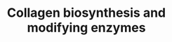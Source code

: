 ---
annotations:
- type: Pathway Ontology
  value: peptide and protein metabolic pathway
authors:
- ReactomeTeam
- Anwesha
- Eweitz
description: The biosynthesis of collagen is a multistep process. Collagen propeptides
  are cotranslationally translocated into the ER lumen. Propeptides undergo a number
  of post-translational modifications. Proline and lysine residues may be hydroxylated
  by prolyl 3-, prolyl 4- and lysyl hydroxylases. 4-hydroxyproline is essential for
  intramolecular hydrogen bonding and stability of the triple helical collagenous
  domain. In fibril forming collagens approximately 50% of prolines are 4-hydroxylated;
  the extent of this and of 3-hydroxyproline and lysine hydroxylation varies between
  tissues and collagen types (Kivirikko et al. 1972, 1992). Hydroxylysine molecules
  can form cross-links between collagen molecules in fibrils, and are sites for glycosyl-
  and galactosylation. Collagen peptides all have non-collagenous domains; collagens
  within the subclasses have common chain structures. These non-collagenous domains
  have regulatory functions; some are biologically active when cleaved from the main
  peptide chain. Fibrillar collagens all have a large triple helical domain (COL1)
  bordered by N and C terminal extensions, called the N and C propeptides, which are
  cleaved prior to formation of the collagen fibril. The C propeptide, also called
  the NC1 domain, is highly conserved. It directs chain association during intracellular
  assembly of the procollagen molecule from three collagen propeptide alpha chains
  (Hulmes 2002). The N-propeptide has a short linker (NC2) connecting the main triple
  helix to a short minor one (COL2) and a globular N-terminal region NC3. NC3 domains
  are variable both in size and the domains they contain.<br><br>Collagen propeptides
  typically undergo a number of post-translational modifications. Proline and lysine
  residues are hydroxylated by prolyl 3-, prolyl 4- and lysyl hydroxylases. 4-hydroxyproline
  is essential for intramolecular hydrogen bonding and stability of the triple helical
  collagenous domain. Prolyl 4-hydroxylase may also have a role in alpha chain association
  as no association of the C-propeptides of type XII collagen was seen in the presence
  of prolyl 4-hydroxylase inhibitors (Mazzorana et al. 1993, 1996). In fibril forming
  collagens approximately 50% of prolines are 4-hydroxylated; the extent of this is
  species dependent, lower hydroxylation correlating with lower ambient temperature
  and thermal stability (Cohen-Solal et al. 1986, Notbohm et al. 1992). Similarly
  the extent of 3-hydroxyproline and lysine hydroxylation varies between tissues and
  collagen types (Kivirikko et al. 1992). Hydroxylysine molecules can form cross-links
  between collagen molecules in fibrils, and are sites for glycosyl- and galactosylation.<br><br>Collagen
  molecules fold and assemble through a series of distinct intermediates (Bulleid
  1996). Individual collagen polypeptide chains are translocated co-translationally
  across the membrane of the endoplasmic reticulum (ER). Intra-chain disulfide bonds
  are formed within the N-propeptide, and hydroxylation of proline and lysine residues
  occurs within the triple helical domain (Kivirikko et al. 1992). When the peptide
  chain is fully translocated into the ER lumen the C-propeptide folds, the conformation
  being stabilized by intra-chain disulfide bonds (Doege and Fessler 1986). Pro alpha-chains
  associate via the C-propeptides (Byers et al. 1975, Bachinger et al. 1978), or NC2
  domains for FACIT family collagens (Boudko et al. 2008) to form an initial trimer
  which can be stabilized by the formation of inter-chain disulfide bonds (Schofield
  et al. 1974, Olsen et al. 1976), though these are not a prerequisite for further
  folding (Bulleid et al. 1996). The triple helix then nucleates and folds in a C-
  to N- direction. The association of the individual chains and subsequent triple
  helix formation are distinct steps (Bachinger et al. 1980). The N-propeptides associate
  and in some cases form inter-chain disulfide bonds (Bruckner et al., 1978). Procollagen
  is released via carriers into the exracellular space (Canty & Kadler 2005). Fibrillar
  procollagens undergo removal of the C- and N-propeptides by procollagen C and N
  proteinases respectively, both Zn2+ dependent metalloproteinases. Propeptide processing
  is a required step for normal collagen I and III fibril formation, but collagens
  can retain some or all of their non-collagenous propeptides. Retained collagen type
  V and XI N-propeptides contribute to the control of fibril growth by sterically
  limiting lateral molecule addition (Fichard et al. 1995). Processed fibrillar procollagen
  is termed tropocollagen, which is considered to be the unit of higher order fibrils
  and fibres. Tropocollagens of the fibril forming collagens I, II, III, V and XI
  sponteneously aggregate in vitro in a manner that has been compared with crystallization,
  commencing with a nucleation event followed by subsequent organized aggregation
  (Silver et al. 1992, Prockop & Fertala 1998). Fibril formation is stabilized by
  lysyl oxidase catalyzed crosslinks between adjacent molecules (Siegel &  Fu 1976).  View
  original pathway at [http://www.reactome.org/PathwayBrowser/#DIAGRAM=1650814 Reactome].
last-edited: 2021-05-28
organisms:
- Homo sapiens
redirect_from:
- /index.php/Pathway:WP2725
- /instance/WP2725
schema-jsonld:
- '@context': https://schema.org/
  '@id': https://wikipathways.github.io/pathways/WP2725.html
  '@type': Dataset
  creator:
    '@type': Organization
    name: WikiPathways
  description: The biosynthesis of collagen is a multistep process. Collagen propeptides
    are cotranslationally translocated into the ER lumen. Propeptides undergo a number
    of post-translational modifications. Proline and lysine residues may be hydroxylated
    by prolyl 3-, prolyl 4- and lysyl hydroxylases. 4-hydroxyproline is essential
    for intramolecular hydrogen bonding and stability of the triple helical collagenous
    domain. In fibril forming collagens approximately 50% of prolines are 4-hydroxylated;
    the extent of this and of 3-hydroxyproline and lysine hydroxylation varies between
    tissues and collagen types (Kivirikko et al. 1972, 1992). Hydroxylysine molecules
    can form cross-links between collagen molecules in fibrils, and are sites for
    glycosyl- and galactosylation. Collagen peptides all have non-collagenous domains;
    collagens within the subclasses have common chain structures. These non-collagenous
    domains have regulatory functions; some are biologically active when cleaved from
    the main peptide chain. Fibrillar collagens all have a large triple helical domain
    (COL1) bordered by N and C terminal extensions, called the N and C propeptides,
    which are cleaved prior to formation of the collagen fibril. The C propeptide,
    also called the NC1 domain, is highly conserved. It directs chain association
    during intracellular assembly of the procollagen molecule from three collagen
    propeptide alpha chains (Hulmes 2002). The N-propeptide has a short linker (NC2)
    connecting the main triple helix to a short minor one (COL2) and a globular N-terminal
    region NC3. NC3 domains are variable both in size and the domains they contain.<br><br>Collagen
    propeptides typically undergo a number of post-translational modifications. Proline
    and lysine residues are hydroxylated by prolyl 3-, prolyl 4- and lysyl hydroxylases.
    4-hydroxyproline is essential for intramolecular hydrogen bonding and stability
    of the triple helical collagenous domain. Prolyl 4-hydroxylase may also have a
    role in alpha chain association as no association of the C-propeptides of type
    XII collagen was seen in the presence of prolyl 4-hydroxylase inhibitors (Mazzorana
    et al. 1993, 1996). In fibril forming collagens approximately 50% of prolines
    are 4-hydroxylated; the extent of this is species dependent, lower hydroxylation
    correlating with lower ambient temperature and thermal stability (Cohen-Solal
    et al. 1986, Notbohm et al. 1992). Similarly the extent of 3-hydroxyproline and
    lysine hydroxylation varies between tissues and collagen types (Kivirikko et al.
    1992). Hydroxylysine molecules can form cross-links between collagen molecules
    in fibrils, and are sites for glycosyl- and galactosylation.<br><br>Collagen molecules
    fold and assemble through a series of distinct intermediates (Bulleid 1996). Individual
    collagen polypeptide chains are translocated co-translationally across the membrane
    of the endoplasmic reticulum (ER). Intra-chain disulfide bonds are formed within
    the N-propeptide, and hydroxylation of proline and lysine residues occurs within
    the triple helical domain (Kivirikko et al. 1992). When the peptide chain is fully
    translocated into the ER lumen the C-propeptide folds, the conformation being
    stabilized by intra-chain disulfide bonds (Doege and Fessler 1986). Pro alpha-chains
    associate via the C-propeptides (Byers et al. 1975, Bachinger et al. 1978), or
    NC2 domains for FACIT family collagens (Boudko et al. 2008) to form an initial
    trimer which can be stabilized by the formation of inter-chain disulfide bonds
    (Schofield et al. 1974, Olsen et al. 1976), though these are not a prerequisite
    for further folding (Bulleid et al. 1996). The triple helix then nucleates and
    folds in a C- to N- direction. The association of the individual chains and subsequent
    triple helix formation are distinct steps (Bachinger et al. 1980). The N-propeptides
    associate and in some cases form inter-chain disulfide bonds (Bruckner et al.,
    1978). Procollagen is released via carriers into the exracellular space (Canty
    & Kadler 2005). Fibrillar procollagens undergo removal of the C- and N-propeptides
    by procollagen C and N proteinases respectively, both Zn2+ dependent metalloproteinases.
    Propeptide processing is a required step for normal collagen I and III fibril
    formation, but collagens can retain some or all of their non-collagenous propeptides.
    Retained collagen type V and XI N-propeptides contribute to the control of fibril
    growth by sterically limiting lateral molecule addition (Fichard et al. 1995).
    Processed fibrillar procollagen is termed tropocollagen, which is considered to
    be the unit of higher order fibrils and fibres. Tropocollagens of the fibril forming
    collagens I, II, III, V and XI sponteneously aggregate in vitro in a manner that
    has been compared with crystallization, commencing with a nucleation event followed
    by subsequent organized aggregation (Silver et al. 1992, Prockop & Fertala 1998).
    Fibril formation is stabilized by lysyl oxidase catalyzed crosslinks between adjacent
    molecules (Siegel &  Fu 1976).  View original pathway at [http://www.reactome.org/PathwayBrowser/#DIAGRAM=1650814
    Reactome].
  keywords:
  - '3x4Hyp-GalHyl-COL11A1(36-1806) '
  - '3x4Hyp-3Hyp-COL8A2 '
  - '3x4Hyp-COL1A2 '
  - 'GalHyl-COL27A1(625-1860) '
  - 'Glu-Gal-Hyl-collagen alpha-1(XI) chain '
  - 'GalHyl-COL28A1 '
  - '3x4Hyp-3Hyp-5Hyl-COL18A1(24-1754) '
  - '3x4Hyp-COL9A3 '
  - 'GlcGalHyl-COL8A2 '
  - '3x4Hyp-3Hyp-COL4A5 '
  - '3x4Hyp-3Hyp-5Hyl-COL26A1 '
  - '3x4Hyp-5Hyl-COL1A2 '
  - '3x4Hyp-3Hyp-COL4A4 '
  - '5Hyl-COL18A1(24-1754) '
  - '5Hyl-COL26A1 '
  - '3x4Hyp-3Hyp-COL11A2(?-1736) '
  - '3x4Hyp-3Hyp-COL4A6 '
  - '3x4Hyp-3Hyp-COL26A1 '
  - '3x4Hyp-3Hyp-GlcGalHyl-COL19A1 '
  - '3x4Hyp-GlcGalHyl-COL10A1 '
  - 'GlcGalHyl-COL1A2 '
  - 'GalHyl-COL8A2 '
  - '3x4Hyp-5Hyl-COL8A1(28-744) '
  - '5Hyl-COL14A1 '
  - '3x4Hyp-3Hyp-COL7A1 '
  - 'COL26A1 '
  - '3x4Hyp-GlcGalHyl-COL20A1 '
  - '3x4Hyp-GalHyl-COL10A1 '
  - '3x4Hyp-GalHyl-COL7A1 '
  - SERPINH1
  - Fibrillar
  - '5Hyl-COL21A1 '
  - '5Hyl-COL1A2 '
  - '5Hyl-COL24A1(?-?) '
  - '3x4Hyp-COL25A1(1-654) '
  - '3x4Hyp-COL19A1 '
  - 'GalHyl-COL2A1(182-1487) '
  - '3x4Hyp-GalHyl-COL9A2 '
  - 'GlcGalHyl-COL19A1 '
  - '3x4Hyp-3Hyp-GalHyl-COL27A1(42-1860) '
  - '3,4-Hyp 5-Gal-Hyl-collagen alpha-2(XI) chain '
  - '3x4Hyp-3Hyp-COL9A2 '
  - '3x4Hyp-3Hyp-COL4A1(24-1669) '
  - '3x4Hyp-COL1A2(25-1366) '
  - '3x4Hyp-3Hyp-5Hyl-COL27A1(42-1860) '
  - '3x4Hyp-3Hyp-GlcGalHyl-COL24A1(?-?) '
  - '3x4Hyp-3Hyp-GalHyl-COL2A1(26-1487) '
  - '3x4Hyp-GalHyl-COL1A1(23-1464) '
  - '3,4-hydroxyprolyl-collagen alpha-1(XI) chain '
  - '3x4Hyp-5Hyl-COL3A1 '
  - Procollagen
  - '3x4Hyp-3Hyp-GalHyl-COL24A1 '
  - Collagen chain
  - '3x4Hyp-3Hyp-5Hyl-COL23A1 '
  - '3x4Hyp-GlcGalHyl-COL8A1(28-744) '
  - '5Hyl-COL8A2 '
  - '4-Hyp 5-Gal-Hyl collagen alpha-2(XI) chain '
  - PLOD3:Fe2+
  - '3x4Hyp-COL4A4 '
  - '3x4Hyp-COL2A1(182-1241) '
  - '3x4Hyp-3Hyp-5Hyl-COL20A1 '
  - '3x4Hyp-GalHyl-COL1A1 '
  - '3x4Hyp-3Hyp-COL25A1(1-654) '
  - '3x4Hyp-5Hyl-COL14A1 '
  - '3x4Hyp-GlcGalHyl-COL11A1(512-1806) '
  - '3x4Hyp-GalHyl-COL24A1 '
  - '5Hyl-COL12A1 '
  - '3x4Hyp-3Hyp-5Hyl-COL17A1(1-1497) '
  - '3x4Hyp-COL28A1 '
  - '3x4Hyp-3Hyp-GlcGalHyl-COL20A1 '
  - '3x4Hyp-GalHyl-COL18A1(24-1754) '
  - '3x4Hyp-GalHyl-COL27A1 '
  - '3x4Hyp-3Hyp-GalHyl-COL17A1(1-1497) '
  - '3x4Hyp-3Hyp-5Hyl-COL11A2 '
  - 'COL19A1 '
  - UDP-Gal
  - '3x4Hyp-COL24A1(?-?) '
  - '3x4Hyp-3Hyp-5Hyl-COL9A1 '
  - '3x4Hyp-3Hyp-GalHyl-COL2A1(182-1241) '
  - 'GalHyl-COL9A2 '
  - '3x4Hyp-3Hyp-5Hyl-COL28A1 '
  - '3x4Hyp-COL23A1 '
  - '3x4Hyp-3Hyp-GlcGalHyl-COL14A1 '
  - 'COL1A2(25-1366) '
  - '3x4Hyp-GalHyl-COL21A1 '
  - '3x4Hyp-GalHyl-COL12A1 '
  - 'Collagen alpha-3(VI) chains '
  - '3x4Hyp-GalHyl-COL19A1 '
  - '5Hyl-COL1A2(25-1366) '
  - '3x4Hyp-3Hyp-5Hyl-COL8A2 '
  - '5Hyl-COL27A1 '
  - '3x4Hyp-3Hyp-COL23A1 '
  - '3x4Hyp-5Hyl-COL1A1(23-1464) '
  - '3x4Hyp-3Hyp-5Hyl-COL1A2 '
  - '3x4Hyp-GlcGalHyl-COL18A1(24-1754) '
  - C-proteinases
  - 'COL5A3 '
  - P4HB:Collagen
  - 'GlcGalHyl-COL11A2 '
  - '3x4Hyp-GlcGalHyl-COL3A1 '
  - '3x4Hyp-3Hyp-GlcGalHyl-COL2A1(26-1487) '
  - 'GalHyl-COL23A1 '
  - 'COL1A2(80-1366) '
  - '5Hyl-COL17A1(1-1497) '
  - '3x4Hyp-GlcGalHyl-COL1A2 '
  - '4-hydroxyprolyl collagen alpha-2(XI) chain '
  - '3x4Hyp-3Hyp-GlcGalHyl-COL3A1(154-1466) '
  - 'GlcGalHyl-COL27A1(42-1860) '
  - 'COL9A3 '
  - 'Fe2+ '
  - '5Hyl-COL3A1(24-1466) '
  - '3x4Hyp-GalHyl-COL8A1(28-744) '
  - '3x4Hyp-3Hyp-GlcGalHyl-COL13A1 '
  - '3x4Hyp-GlcGalHyl-COL16A1 '
  - '3x4Hyp-5Hyl-COL12A1 '
  - '3x4Hyp-3Hyp-COL27A1(42-1860) '
  - '3x4Hyp-3Hyp-GlcGalHyl-COL8A2 '
  - '3x4Hyp-5Hyl-COL7A1 '
  - 'GalHyl-COL6A2 '
  - Lysyl hydroxylated
  - '3x4Hyp-3Hyp-GlcGalHyl-COL6A1 '
  - '3x4Hyp-3Hyp-COL21A1 '
  - '3x4Hyp-GalHyl-COL1A2(80-1366) '
  - 'GalHyl-COL27A1 '
  - '5Hyl-COL16A1 '
  - 'Procollagen type V '
  - '3x4Hyp-3Hyp-5Hyl-COL1A1(162-1464) '
  - 'GlcGalHyl-COL21A1 '
  - '3x4Hyp-3Hyp-5Hyl-COL1A1(23-1464) '
  - '3x4Hyp-COL15A1(28-1388) '
  - '3x4Hyp-COL6A3(26-3176) '
  - '3x4Hyp-COL5A2(27-1499) '
  - '3,4-Hyp 5-Gal-Hyl-collagen alpha-1(XI) chain '
  - '3x4Hyp-COL6A1 '
  - 'GlcGalHyl-COL1A1(23-1464) '
  - '3x4Hyp-GlcGalHyl-COL22A1 '
  - '3x4Hyp-3Hyp-GlcGalHyl-COL28A1 '
  - '3x4Hyp-5Hyl-COL2A1(26-1487) '
  - '3,4-Hyp Glu-Gal-Hyl-collagen alpha-1(XI) chain '
  - 'GalHyl-COL2A1(26-1487) '
  - '3x4Hyp-5Hyl-COL11A2 '
  - 'COL6A3(26-3176) '
  - '3x4Hyp-GalHyl-COL8A2 '
  - '3Hyp-4Hyp-COL6A6 '
  - '3x4Hyp-GlcGalHyl-COL7A1 '
  - '3x4Hyp-3Hyp-GlcGalHyl-COL27A1(42-1860) '
  - '3x4Hyp-3Hyp-COL10A1 '
  - '3x4Hyp-5Hyl-COL2A1(182-1241) '
  - 'PLOD1 '
  - '3x4Hyp-3Hyp-GalHyl-COL9A3 '
  - '3x4Hyp-3Hyp-5Hyl-COL22A1 '
  - 'GalHyl-COL1A2 '
  - trimerization
  - 'COL24A1(?-1714) '
  - '5Hyl-COL27A1(42-1860) '
  - '3x4Hyp-3Hyp-COL5A2(27-1499) '
  - 'GlcGalHyl-COL11A2(?-1736) '
  - COLGALT1,COLGALT2:Lysyl hydroxylated collagen propeptides
  - '3x4Hyp-5Hyl-COL3A1(24-1466) '
  - 'GalHyl-COL11A2(?-1736) '
  - '3x4Hyp-3Hyp-GalHyl-COL1A2 '
  - 'GalHyl-COL13A1 '
  - '3x4Hyp-GalHyl-COL15A1(28-1388) '
  - 3-hydroxylases:Fe2+:3,4-Hyp collagen propeptides
  - '3x4Hyp-GlcGalHyl-COL2A1(182-1241) '
  - 'P4HB '
  - 'COL11A1(36-1806) '
  - tetramer
  - '3x4Hyp-GalHyl-COL14A1 '
  - 'GalHyl-COL18A1(24-1754) '
  - 'COL5A1(38-1838) '
  - '3x4Hyp-3Hyp-GalHyl-COL1A1 '
  - '3x4Hyp-3Hyp-5Hyl-COL6A1 '
  - 'Collagen alpha-6(VI) chains '
  - substrates
  - '3x4Hyp-GlcGalHyl-COL8A2 '
  - 'GalHyl-COL11A2 '
  - '3x4Hyp-5Hyl-COL6A2 '
  - '3x4Hyp-3Hyp-5Hyl-COL2A1(26-1487) '
  - 'GalHyl-COL12A1 '
  - '3x4Hyp-3Hyp-GalHyl-COL8A1(28-744) '
  - 'COL4A4 '
  - 'P4HA3 '
  - '3x4Hyp-5Hyl-COL24A1(?-?) '
  - 'GalHyl-COL20A1 '
  - '3x4Hyp-3Hyp-GalHyl-COL15A1(28-1388) '
  - '5Hyl-COL11A1(512-1806) '
  - '3x4Hyp-GalHyl-COL11A2 '
  - 'PCOLCE2 '
  - 'BMP1 '
  - 'GalHyl-COL3A1(24-1466) '
  - 'GlcGalHyl-COL17A1(1-1497) '
  - '3x4Hyp-3Hyp-GlcGalHyl-COL17A1(1-1497) '
  - '3x4Hyp-3Hyp-GalHyl-COL13A1 '
  - 'COL20A1 '
  - '3x4Hyp-GalHyl-COL1A2 '
  - '3x4Hyp-GalHyl-COL24A1(?-?) '
  - '4-hydroxyprolyl collagen alpha-1(XI) chain '
  - '5Hyl-COL3A1 '
  - 'GalHyl-COL19A1 '
  - '3x4Hyp-3Hyp-GalHyl-COL16A1 '
  - '3x4Hyp-COL6A2 '
  - 'COL24A1 '
  - '3x4Hyp-GalHyl-COL2A1(26-1487) '
  - 'Glu-Gal-Hyl-collagen propeptides '
  - '3x4Hyp-3Hyp-GalHyl-COL28A1 '
  - 'COL1A1(23-1464) '
  - '3x4Hyp-3Hyp-COL27A1 '
  - '3x4Hyp-GlcGalHyl-COL1A2(80-1366) '
  - 'CRTAP '
  - 'TLL1 '
  - '3x4Hyp-COL11A2(?-1736) '
  - '3x4Hyp-5Hyl-COL18A1(24-1754) '
  - '3x4Hyp-3Hyp-COL2A1(182-1487) '
  - '3x4Hyp-3Hyp-GalHyl-COL6A2(257-1019) '
  - 'Alpha-6(VI) propeptides '
  - '3x4Hyp-3Hyp-5Hyl-COL8A1(28-744) '
  - '3x4Hyp-3Hyp-GalHyl-COL14A1 '
  - '3x4Hyp-3Hyp-COL12A1 '
  - 'GalHyl-COL24A1(?-1714) '
  - 'COLGALT2 '
  - 'Collagen alpha-1(XI) chain '
  - '5Hyl-COL9A1 '
  - '3x4Hyp-3Hyp-COL3A1 '
  - '3x4Hyp-3Hyp-5Hyl-COL11A2(?-1736) '
  - '5Hyl-COL6A2 '
  - '3x4Hyp-COL5A3 '
  - '3x4Hyp-GlcGalHyl-COL12A1 '
  - 'GlcGalHyl-COL3A1(24-1466) '
  - 'GalHyl-COL9A3 '
  - and
  - '3x4Hyp-3Hyp-COL19A1 '
  - COLGALT1,COLGALT2:Galactosyl-hydroxylysyl collagen propeptides
  - '3x4Hyp-3Hyp-GlcGalHyl-COL2A1(182-1241) '
  - 'COL9A1 '
  - '3x4Hyp-3Hyp-5Hyl-COL3A1 '
  - '3x4Hyp-3Hyp-GlcGalHyl-COL11A1(36-1806) '
  - 'GalHyl-COL15A1(28-1388) '
  - 'GalHyl-COL10A1 '
  - tropocollagens
  - 3-hydroxylases:Fe2+:4-Hyp collagen propeptides
  - '3x4Hyp-3Hyp-GlcGalHyl-COL26A1 '
  - '3x4Hyp-3Hyp-COL4A3(29-1670) '
  - 'ADAMTS14 '
  - '3x4Hyp-3Hyp-GalHyl-COL26A1 '
  - '3,4-Hyp 5-Hyl collagen propeptides '
  - '5-Gal-Hyl-collagen alpha-1(XI) chain '
  - '3x4Hyp-3Hyp-COL18A1(24-1754) '
  - '3,4-hydroxyprolyl collagen alpha-2(XI) chain '
  - '5Hyl-COL15A1(28-1388) '
  - 'Tropocollagen type V '
  - '3x4Hyp-3Hyp-GalHyl-COL9A2 '
  - '3x4Hyp-3Hyp-COL1A1(23-1464) '
  - '3x4Hyp-COL11A1(512-1806) '
  - '3,4-Hyp 5-Gal-Hyl collagen propeptides '
  - '5Hyl-COL23A1 '
  - '3x4Hyp-3Hyp-5Hyl-COL11A1(512-1806) '
  - 'GlcGalHyl-COL1A2(25-1366) '
  - '3x4Hyp-3Hyp-GlcGalHyl-COL21A1 '
  - '3x4Hyp-COL18A1(24-1754) '
  - 'GalHyl-COL17A1(1-1497) '
  - 'COL11A2 '
  - 'COL4A3(29-1670) '
  - '4-Hyp 5-Gal-Hyl-collagen alpha-1(XI) chain '
  - '3x4Hyp-GlcGalHyl-COL14A1 '
  - '3x4Hyp-3Hyp-GalHyl-COL1A1(162-1464) '
  - Transmembrane
  - '3x4Hyp-3Hyp-GalHyl-COL3A1(24-1466) '
  - '5Hyl-COL1A1(23-1464) '
  - '3x4Hyp-COL7A1 '
  - '3x4Hyp-GlcGalHyl-COL26A1 '
  - 'COL1A1(162-1464) '
  - '3x4Hyp-GalHyl-COL17A1(1-1497) '
  - '3x4Hyp-3Hyp-GalHyl-COL11A2 '
  - '3x4Hyp-3Hyp-GlcGalHyl-COL24A1 '
  - '5Hyl-COL24A1 '
  - '3x4Hyp-GalHyl-COL27A1(42-1860) '
  - 'GalHyl-COL7A1 '
  - '5Hyl-COL3A1(154-1466) '
  - '3x4Hyp-5Hyl-COL17A1(1-1497) '
  - '3x4Hyp-3Hyp-5Hyl-COL3A1(24-1466) '
  - '3x4Hyp-COL27A1(625-1860) '
  - 'COL27A1(625-1860) '
  - 'COL8A2 '
  - '3x4Hyp-GlcGalHyl-COL1A2(25-1366) '
  - 'GlcGalHyl-COL6A1 '
  - procollagens
  - '3x4Hyp-COL9A1 '
  - '3x4Hyp-3Hyp-GlcGalHyl-COL3A1(24-1466) '
  - '3x4Hyp-3Hyp-COL11A1(36-1806) '
  - '3x4Hyp-COL20A1 '
  - 'GalHyl-COL1A1(23-1464) '
  - '3x4Hyp-3Hyp-COL24A1(?-1714) '
  - '3x4Hyp-GalHyl-COL25A1(1-654) '
  - '3x4Hyp-5Hyl-COL8A2 '
  - Collagen propeptides
  - 'GlcGalHyl-COL7A1 '
  - '3x4Hyp-3Hyp-5Hyl-COL11A1(36-1806) '
  - '4-Hyp collagen propeptides '
  - 'COL7A1 '
  - Tropocollagens
  - '3x4Hyp-3Hyp-5Hyl-COL7A1 '
  - '3x4Hyp-3Hyp-GlcGalHyl-COL9A3 '
  - '3x4Hyp-GlcGalHyl-COL3A1(154-1466) '
  - '3x4Hyp-3Hyp-GalHyl-COL11A1(36-1806) '
  - '3x4Hyp-3Hyp-COL5A3 '
  - '3x4Hyp-3Hyp-GlcGalHyl-COL11A2(?-1736) '
  - '3x4Hyp-COL8A2 '
  - Procollagen C-linked
  - 'LEPREL2 '
  - '3x4Hyp-COL11A2 '
  - '3x4Hyp-3Hyp-GalHyl-COL9A1 '
  - 'GlcGalHyl-COL9A2 '
  - '5-Hyl collagen propeptides '
  - 'COL9A2 '
  - 'GalHyl-COL1A2(25-1366) '
  - '3x4Hyp-5Hyl-COL26A1 '
  - '3x4Hyp-5Hyl-COL10A1 '
  - '5Hyl-COL13A1 '
  - 'GalHyl-COL24A1 '
  - 'GlcGalHyl-COL11A1(512-1806) '
  - UDP
  - '3Hyp-4Hyp-COL6A5 '
  - 'GlcGalHyl-COL16A1 '
  - 'Collagen propeptides, chains '
  - '3x4Hyp-3Hyp-GalHyl-COL27A1(625-1860) '
  - '3x4Hyp-GlcGalHyl-COL24A1(?-1714) '
  - '3x4Hyp-GalHyl-COL2A1(182-1241) '
  - '3x4Hyp-COL4A1(24-1669) '
  - '3x4Hyp-COL12A1 '
  - '3x4Hyp-COL21A1 '
  - 'GlcGalHyl-COL11A1(36-1806) '
  - 'COL3A1(154-1466) '
  - '5Hyl-COL1A1 '
  - 'GlcGalHyl-COL1A2(80-1366) '
  - '3x4Hyp-COL16A1 '
  - '3x4Hyp-GlcGalHyl-COL27A1(625-1860) '
  - 'GlcGalHyl-COL22A1 '
  - '3x4Hyp-GlcGalHyl-COL17A1(1-1497) '
  - 'GlcGalHyl-COL3A1(154-1466) '
  - '3x4Hyp-COL2A1(26-1487) '
  - 'GlcGalHyl-COL9A3 '
  - '3x4Hyp-3Hyp-GlcGalHyl-COL23A1 '
  - 'GalHyl-COL9A1 '
  - 'GlcGalHyl-COL1A1(162-1464) '
  - 'COL23A1 '
  - 'PLOD3 '
  - '3x4Hyp-3Hyp-GalHyl-COL1A2(80-1366) '
  - '3x4Hyp-GalHyl-COL13A1 '
  - trimers
  - '3x4Hyp-3Hyp-GalHyl-COL6A2 '
  - '3x4Hyp-5Hyl-COL27A1(42-1860) '
  - 'GalHyl-COL6A1 '
  - 'GalHyl-COL8A1(28-744) '
  - '3x4Hyp-COL4A5 '
  - '3x4Hyp-GlcGalHyl-COL9A1 '
  - Collagens and
  - collagens
  - dimer:Lysyl
  - '3x4Hyp-3Hyp-COL3A1(24-1466) '
  - '3x4Hyp-3Hyp-GlcGalHyl-COL1A2(80-1366) '
  - '3x4Hyp-GlcGalHyl-COL15A1(28-1388) '
  - '3x4Hyp-3Hyp-GlcGalHyl-COL2A1(182-1487) '
  - '4-Hyp, 5-Hyl collagen propeptides '
  - '3x4Hyp-3Hyp-5Hyl-COL9A2 '
  - '3x4Hyp-3Hyp-COL8A1(28-744) '
  - '4Hyp-COL6A5 '
  - '3x4Hyp-3Hyp-GalHyl-COL6A1 '
  - '3x4Hyp-GalHyl-COL11A1(512-1806) '
  - 'Non-fibrillar collagens '
  - 'COL4A5 '
  - '3x4Hyp-3Hyp-GalHyl-COL24A1(?-1714) '
  - '3x4Hyp-3Hyp-5Hyl-COL1A1 '
  - collagen
  - '5Hyl-COL11A2 '
  - '3x4Hyp-COL3A1(24-1466) '
  - '3x4Hyp-3Hyp-GlcGalHyl-COL25A1(1-654) '
  - '3x4Hyp-3Hyp-5Hyl-COL9A3 '
  - '3x4Hyp-5Hyl-COL27A1(625-1860) '
  - '5Hyl-COL2A1(182-1241) '
  - 'TLL2 '
  - '5Hyl-COL11A2(?-1736) '
  - '3x4Hyp-3Hyp-GalHyl-COL1A2(25-1366) '
  - '3x4Hyp-3Hyp-5Hyl-COL13A1 '
  - 'GlcGalHyl-COL2A1(26-1487) '
  - '3x4Hyp-5Hyl-COL9A1 '
  - '3x4Hyp-3Hyp-GlcGalHyl-COL27A1 '
  - procollagens -N
  - '3Hyp-4Hyp-COL9A3 '
  - '5Hyl-COL20A1 '
  - '4-Hyp Glu-Gal-Hyl-collagen alpha-1(XI) chain '
  - 'GlcGalHyl-COL2A1(182-1487) '
  - '3x4Hyp-3Hyp-GalHyl-COL3A1(154-1466) '
  - '3x4Hyp-3Hyp-GalHyl-COL11A1(512-1806) '
  - 'Fibrillar procollagen triple helices '
  - '3x4Hyp-GalHyl-COL20A1 '
  - '3x4Hyp-GlcGalHyl-COL19A1 '
  - 'COL3A1 '
  - '3x4Hyp-5Hyl-COL24A1(?-1714) '
  - '3x4Hyp-3Hyp-5Hyl-COL16A1 '
  - '3x4Hyp-GalHyl-COL23A1 '
  - '3x4Hyp-3Hyp-GlcGalHyl-COL10A1 '
  - 'C-linked procollagen type IV trimers '
  - '3x4Hyp-3Hyp-GalHyl-COL19A1 '
  - 'GlcGalHyl-COL8A1(28-744) '
  - '3x4Hyp-COL24A1 '
  - '3x4Hyp-COL26A1 '
  - '3x4Hyp-3Hyp-5Hyl-COL21A1 '
  - '3x4Hyp-3Hyp-COL1A2 '
  - '3x4Hyp-3Hyp-COL9A1 '
  - '3x4Hyp-COL27A1(42-1860) '
  - '3x4Hyp-3Hyp-COL13A1 '
  - '3x4Hyp-COL1A1(162-1464) '
  - '3x4Hyp-COL4A2(26-1712) '
  - '3x4Hyp-COL17A1(1-1497) '
  - propeptides:P4HB
  - '3x4Hyp-5Hyl-COL3A1(154-1466) '
  - '3,4-Hyp 5-Hyl-collagen alpha-1(XI) chain '
  - '3x4Hyp-3Hyp-GalHyl-COL7A1 '
  - 'PCOLCE '
  - '3x4Hyp-5Hyl-COL27A1 '
  - '3x4Hyp-GalHyl-COL16A1 '
  - 'Glu-Gal-Hyl collagen alpha-2(XI) chain '
  - 'GlcGalHyl-COL9A1 '
  - '3x4Hyp-3Hyp-GlcGalHyl-COL1A2(25-1366) '
  - 'C-linked procollagen type V trimers '
  - 'GalHyl-COL22A1 '
  - '3x4Hyp-3Hyp-GalHyl-COL1A1(23-1464) '
  - '3x4Hyp-GlcGalHyl-COL2A1(26-1487) '
  - 'GlcGalHyl-COL14A1 '
  - '3x4Hyp-3Hyp-GlcGalHyl-COL15A1(28-1388) '
  - dimer:Glucosyl-galactosyl-hydroxylysyl collagen propeptides
  - 'COL12A1 '
  - '3x4Hyp-3Hyp-GlcGalHyl-COL11A1(512-1806) '
  - 'COL4A2(26-1712) '
  - '3x4Hyp-GlcGalHyl-COL11A1(36-1806) '
  - '3x4Hyp-GalHyl-COL24A1(?-1714) '
  - 'Collagen alpha-2(XI) chain '
  - 'Procollagen type V -N '
  - '3x4Hyp-3Hyp-COL1A1(162-1464) '
  - '3x4Hyp-3Hyp-GlcGalHyl-COL1A1 '
  - 'GlcGalHyl-COL3A1(154-1241) '
  - '3x4Hyp-3Hyp-GlcGalHyl-COL7A1 '
  - helices:Serpin H1
  - O2
  - '3x4Hyp-3Hyp-5Hyl-COL2A1(182-1241) '
  - '3x4Hyp-GlcGalHyl-COL21A1 '
  - '3x4Hyp-GlcGalHyl-COL2A1(182-1487) '
  - '5Hyl-COL9A2 '
  - '3x4Hyp-3Hyp-GalHyl-COL20A1 '
  - 'GlcGalHyl-COL2A1(182-1241) '
  - 'GalHyl-COL26A1 '
  - '3x4Hyp-GalHyl-COL27A1(625-1860) '
  - '3x4Hyp-5Hyl-COL15A1(28-1388) '
  - '5Hyl-COL28A1 '
  - '3x4Hyp-3Hyp-COL20A1 '
  - '3x4Hyp-3Hyp-5Hyl-COL24A1(?-?) '
  - 'COL10A1 '
  - '3x4Hyp-3Hyp-5Hyl-COL6A2 '
  - 'COL14A1 '
  - '3x4Hyp-3Hyp-5Hyl-COL19A1 '
  - 'GalHyl-COL11A1(36-1806) '
  - 3-hydroxylases:Fe2+
  - 'GalHyl-COL16A1 '
  - 'GalHyl-COL24A1(?-?) '
  - 'COL8A1(28-744) '
  - '3x4Hyp-GlcGalHyl-COL25A1(1-654) '
  - 'LEPRE1 '
  - '3x4Hyp-GlcGalHyl-COL27A1(42-1860) '
  - '3x4Hyp-5Hyl-COL22A1 '
  - '3x4Hyp-3Hyp-COL1A1 '
  - 'COL18A1(24-1754) '
  - '5Hyl-COL11A1(36-1806) '
  - '3x4Hyp-3Hyp-GlcGalHyl-COL18A1(24-1754) '
  - '3x4Hyp-5Hyl-COL20A1 '
  - 'PLOD2 '
  - '3x4Hyp-GalHyl-COL3A1(154-1466) '
  - 'GalHyl-COL3A1 '
  - 'COL1A2 '
  - '3x4Hyp-GlcGalHyl-COL27A1 '
  - UDP-Glc
  - 'GalHyl-COL14A1 '
  - '3x4Hyp-3Hyp-5Hyl-COL27A1 '
  - '3x4Hyp-3Hyp-COL24A1(?-?) '
  - '3x4Hyp-5Hyl-COL24A1 '
  - '3x4Hyp-GalHyl-COL1A1(162-1464) '
  - '3x4Hyp-GalHyl-COL22A1 '
  - '3x4Hyp-COL4A6 '
  - '3x4Hyp-3Hyp-5Hyl-COL24A1(?-1714) '
  - Prolyl
  - '3x4Hyp-3Hyp-COL24A1 '
  - '3x4Hyp-3Hyp-COL2A1(26-1487) '
  - Collagens
  - 'GlcGalHyl-COL10A1 '
  - '3,4-Hyp collagen propeptides '
  - 'GlcGalHyl-COL6A2 '
  - '3x4Hyp-3Hyp-GlcGalHyl-COL27A1(625-1860) '
  - '5Hyl-COL8A1(28-744) '
  - '3x4Hyp-3Hyp-COL6A1 '
  - '3x4Hyp-5Hyl-COL6A1 '
  - 'COL17A1(1-1497) '
  - '5Hyl-COL7A1 '
  - '3x4Hyp-GlcGalHyl-COL3A1(24-1466) '
  - CO2
  - 'GlcGalHyl-COL26A1 '
  - '3x4Hyp-COL5A1(38-1838) '
  - 'GlcGalHyl-COL27A1(625-1860) '
  - '3x4Hyp-3Hyp-GalHyl-COL25A1(1-654) '
  - '3x4Hyp-3Hyp-5Hyl-COL12A1 '
  - '3x4Hyp-COL1A1(23-1464) '
  - 'COL28A1 '
  - 'GalHyl-COL1A1(162-1464) '
  - '3x4Hyp-3Hyp-COL5A1(38-1838) '
  - '3x4Hyp-3Hyp-5Hyl-COL10A1 '
  - '5Hyl-COL19A1 '
  - '5-hydroxylysyl-collagen alpha-2(XI) chain '
  - 'COL4A1(24-1669) '
  - '3x4Hyp-3Hyp-COL11A2 '
  - '3x4Hyp-3Hyp-COL27A1(625-1860) '
  - PCOLCEs
  - '3x4Hyp-3Hyp-COL6A2 '
  - 'ADAMTS3 '
  - '3x4Hyp-3Hyp-GalHyl-COL11A2(?-1736) '
  - 3,4-Hyp collagen
  - 'GalHyl-COL3A1(154-1466) '
  - '3x4Hyp-5Hyl-COL25A1(1-654) '
  - '3x4Hyp-GalHyl-COL1A2(25-1366) '
  - '3x4Hyp-5Hyl-COL11A2(?-1736) '
  - 'VitC '
  - 'COL13A1 '
  - dimer:Galactosyl-hydroxylysyl collagen propeptides
  - 'GalHyl-COL27A1(42-1860) '
  - '3x4Hyp-3Hyp-GalHyl-COL24A1(?-?) '
  - '3x4Hyp-GlcGalHyl-COL11A2 '
  - 2OG
  - 'COL2A1(182-1241) '
  - '3x4Hyp-3Hyp-COL11A1(512-1806) '
  - Lysyl hydroxylases
  - '5Hyl-COL24A1(?-1714) '
  - 'COL27A1 '
  - '3x4Hyp-5Hyl-COL11A1(512-1806) '
  - '3x4Hyp-5Hyl-COL11A1(36-1806) '
  - 'COL22A1 '
  - 'P4HA1 '
  - '5-Gal-Hyl collagen alpha-2(XI) chain '
  - '5-Gal-Hyl collagen propeptides '
  - '3x4Hyp-GalHyl-COL3A1 '
  - '3x4Hyp-COL1A1 '
  - 'COL15A1(28-1388) '
  - '3x4Hyp-3Hyp-GalHyl-COL8A2 '
  - '3x4Hyp-GlcGalHyl-COL6A2 '
  - '3x4Hyp-COL9A2 '
  - 'COLGALT1 '
  - '4-Hyp Glu-Gal-Hyl collagen alpha-2(XI) chain '
  - '3x4Hyp-3Hyp-GlcGalHyl-COL1A1(23-1464) '
  - '3x4Hyp-COL3A1(154-1466) '
  - 'GlcGalHyl-COL20A1 '
  - '3x4Hyp-3Hyp-COL3A1(154-1466) '
  - '3x4Hyp-COL3A1 '
  - Collagen type VI
  - hydroxylases:Lysyl
  - '3x4Hyp-COL14A1 '
  - '3x4Hyp-COL24A1(?-1714) '
  - '3x4Hyp-GalHyl-COL2A1(182-1487) '
  - COLGALT1,COLGALT2
  - '3x4Hyp-GalHyl-COL9A3 '
  - 'GlcGalHyl-COL24A1 '
  - '4-Hyp 5-Gal-Hyl collagen propeptides '
  - 'Alpha-3(VI) propeptides '
  - '3x4Hyp-5Hyl-COL13A1 '
  - '5Hyl-COL27A1(625-1860) '
  - PLOD3:Fe2+ dimer
  - 'LEPREL1 '
  - '3x4Hyp-3Hyp-GlcGalHyl-COL16A1 '
  - '4Hyp-COL6A6 '
  - '5Hyl-COL2A1(182-1487) '
  - '3x4Hyp-3Hyp-GlcGalHyl-COL24A1(?-1714) '
  - '3x4Hyp-3Hyp-COL17A1(1-1497) '
  - '3x4Hyp-3Hyp-COL2A1(182-1241) '
  - 'COL1A1 '
  - 'COL16A1 '
  - '5Hyl-COL6A1 '
  - '3x4Hyp-3Hyp-COL4A2(26-1712) '
  - '3x4Hyp-COL27A1 '
  - '3x4Hyp-3Hyp-5Hyl-COL14A1 '
  - '3x4Hyp-5Hyl-COL1A1(162-1464) '
  - '3x4Hyp-3Hyp-GalHyl-COL18A1(24-1754) '
  - 'COL6A6 '
  - '3x4Hyp-3Hyp-COL6A3(26-3176) '
  - '3x4Hyp-5Hyl-COL19A1 '
  - '5Hyl-COL22A1 '
  - '3x4Hyp-3Hyp-GlcGalHyl-COL3A1 '
  - hydroxylated
  - '3x4Hyp-3Hyp-GalHyl-COL27A1 '
  - '3x4Hyp-3Hyp-GlcGalHyl-COL9A1 '
  - '3x4Hyp-3Hyp-5Hyl-COL24A1 '
  - '3x4Hyp-3Hyp-5Hyl-COL3A1(154-1466) '
  - procollagen triple
  - 'GlcGalHyl-COL24A1(?-?) '
  - 'COL25A1(1-654) '
  - '3x4Hyp-GalHyl-COL28A1 '
  - '3x4Hyp-3Hyp-GlcGalHyl-COL1A2 '
  - 'P4HA2 '
  - '3x4Hyp-3Hyp-COL15A1(28-1388) '
  - SUCCA
  - '3x4Hyp-GlcGalHyl-COL11A2(?-1736) '
  - 'GlcGalHyl-COL23A1 '
  - '3x4Hyp-GalHyl-COL9A1 '
  - Glucosyl-galactosyl-hydroxylysyl collagen propeptides
  - '3x4Hyp-GalHyl-COL26A1 '
  - '3x4Hyp-GlcGalHyl-COL23A1 '
  - '3x4Hyp-3Hyp-GalHyl-COL21A1 '
  - '3x4Hyp-GlcGalHyl-COL13A1 '
  - Lysyl
  - '3x4Hyp-COL11A1(36-1806) '
  - '5Hyl-COL2A1(26-1487) '
  - '3x4Hyp-GlcGalHyl-COL9A3 '
  - 'ADAMTS2 '
  - hydroxylase
  - '3x4Hyp-3Hyp-COL1A2(25-1366) '
  - 'GalHyl-COL25A1(1-654) '
  - 'GlcGalHyl-COL25A1(1-654) '
  - '3x4Hyp-3Hyp-GlcGalHyl-COL6A2 '
  - '3x4Hyp-3Hyp-COL22A1 '
  - '3x4Hyp-5Hyl-COL16A1 '
  - dimer
  - 'COL11A2(?-1736) '
  - '3x4Hyp-5Hyl-COL21A1 '
  - 'GlcGalHyl-COL24A1(?-1714) '
  - 'COL5A2(27-1499) '
  - 'COL21A1 '
  - Collagen and
  - '3x4Hyp-5Hyl-COL1A2(80-1366) '
  - '3x4Hyp-3Hyp-COL28A1 '
  - '3x4Hyp-5Hyl-COL1A1 '
  - '3x4Hyp-3Hyp-GlcGalHyl-COL8A1(28-744) '
  - 'Collagen alpha-5(VI) chains '
  - '3x4Hyp-5Hyl-COL9A3 '
  - 'GalHyl-COL2A1(182-1241) '
  - '3x4Hyp-3Hyp-GlcGalHyl-COL11A2 '
  - 'PPIB '
  - '3x4Hyp-COL22A1 '
  - P4HB
  - 4-hydroxylases
  - '3x4Hyp-COL8A1(28-744) '
  - '4-Hyp 5-Hyl collagen alpha-2(XI) chain '
  - '3x4Hyp-COL10A1 '
  - 'GlcGalHyl-COL28A1 '
  - '3x4Hyp-5Hyl-COL9A2 '
  - '3x4Hyp-3Hyp-GlcGalHyl-COL1A1(162-1464) '
  - '3x4Hyp-5Hyl-COL2A1(182-1487) '
  - '3x4Hyp-3Hyp-5Hyl-COL1A2(80-1366) '
  - 'Fibrillar procollagens '
  - '3x4Hyp-5Hyl-COL28A1 '
  - 4-Hyp collagen
  - '3,4-Hyp Glu-Gal-Hyl-collagen alpha-2(XI) chain '
  - '3x4Hyp-3Hyp-GlcGalHyl-COL22A1 '
  - '3x4Hyp-GalHyl-COL11A2(?-1736) '
  - 'GalHyl-COL11A1(512-1806) '
  - '5Hyl-COL25A1(1-654) '
  - '3x4Hyp-3Hyp-5Hyl-COL27A1(625-1860) '
  - '3x4Hyp-5Hyl-COL23A1 '
  - '3x4Hyp-3Hyp-5Hyl-COL1A2(25-1366) '
  - '3x4Hyp-GalHyl-COL6A2 '
  - '3x4Hyp-GlcGalHyl-COL9A2 '
  - 'GalHyl-COL1A1 '
  - '3x4Hyp-GlcGalHyl-COL6A1 '
  - 'SERPINH1 '
  - '3x4Hyp-GalHyl-COL3A1(24-1466) '
  - '3x4Hyp-3Hyp-5Hyl-COL15A1(28-1388) '
  - '3,4-Hyp 5-Hyl-collagen alpha-2(XI) chain '
  - '3x4Hyp-GlcGalHyl-COL1A1(162-1464) '
  - '3x4Hyp-3Hyp-COL1A2(80-1366) '
  - '3x4Hyp-3Hyp-COL14A1 '
  - 'GlcGalHyl-COL18A1(24-1754) '
  - '3x4Hyp-GlcGalHyl-COL24A1 '
  - '3x4Hyp-3Hyp-GalHyl-COL23A1 '
  - 'Alpha-5(VI) propeptides '
  - 'COL4A6 '
  - 'GlcGalHyl-COL13A1 '
  - '4-Hyp 5-Hyl-collagen alpha-1(XI) chain '
  - '3x4Hyp-COL4A3(29-1670) '
  - procollagen
  - 'GlcGalHyl-COL27A1 '
  - '5Hyl-COL10A1 '
  - '3x4Hyp-3Hyp-5Hyl-COL25A1(1-654) '
  - '3x4Hyp-3Hyp-GalHyl-COL3A1 '
  - 'COL27A1(42-1860) '
  - 'COL24A1(?-?) '
  - 'COL3A1(24-1466) '
  - 'COL6A2 '
  - N-proteinases
  - '3x4Hyp-COL2A1(182-1487) '
  - '3x4Hyp-3Hyp-GlcGalHyl-COL12A1 '
  - 'COL6A1 '
  - tropocollagens:Serpin H1
  - '3x4Hyp-3Hyp-GlcGalHyl-COL9A2 '
  - 'COL6A5 '
  - 'GlcGalHyl-COL1A1 '
  - 'COL2A1(182-1487) '
  - 'GlcGalHyl-COL12A1 '
  - '3x4Hyp-5Hyl-COL1A2(25-1366) '
  - '4-Hyp Glu-Gal-Hyl collagen propeptides '
  - '3x4Hyp-3Hyp-GalHyl-COL12A1 '
  - '5-hydroxylysyl-collagen alpha-1(XI) chain '
  - '3x4Hyp-GalHyl-COL6A1 '
  - '3x4Hyp-GlcGalHyl-COL28A1 '
  - '3x4Hyp-GlcGalHyl-COL1A1(23-1464) '
  - '3x4Hyp-3Hyp-COL16A1 '
  - 'GlcGalHyl-COL15A1(28-1388) '
  - 'GalHyl-COL1A2(80-1366) '
  - 'COL11A1(512-1806) '
  - propeptides
  - '3x4Hyp-GlcGalHyl-COL24A1(?-?) '
  - '3x4Hyp-3Hyp-GalHyl-COL10A1 '
  - LEPRE1:PPIB:CRTAP
  - 'Transmembrane collagens '
  - 'COL2A1(26-1487) '
  - '3x4Hyp-3Hyp-5Hyl-COL2A1(182-1487) '
  - Galactosyl-hydroxylysyl collagen propeptides
  - '5Hyl-COL1A2(80-1366) '
  - '3,4-Hyp Glu-Gal-Hyl-collagen propeptides '
  - '3x4Hyp-GlcGalHyl-COL1A1 '
  - '3x4Hyp-COL13A1 '
  - '3x4Hyp-COL1A2(80-1366) '
  - '5Hyl-COL1A1(162-1464) '
  license: CC0
  name: Collagen biosynthesis and modifying enzymes
seo: CreativeWork
title: Collagen biosynthesis and modifying enzymes
wpid: WP2725
---